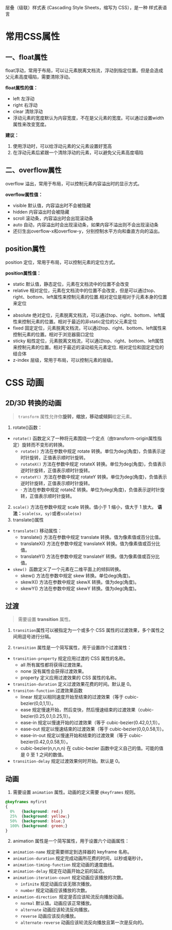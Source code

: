 层叠（级联）样式表 (Cascading Style Sheets，缩写为 CSS），是一种 样式表语言

# 常用CSS属性
## 一、float属性
float浮动，常用于布局，可以让元素脱离文档流，浮动到指定位置。但是会造成父元素高度塌陷，需要清除浮动。

**float属性的值：**


- left 左浮动
- right 右浮动 
- clear 清除浮动 
- 浮动元素的宽度默认为内容宽度，不在是父元素的宽度。可以通过设置width属性来改变宽度。

**建议：**

1. 使用浮动时，可以给浮动元素的父元素设置好宽高
2. 在浮动元素后紧跟一个清除浮动的元素，可以避免父元素高度塌陷
## 二、overflow属性
overflow 溢出，常用于布局，可以控制元素内容溢出时的显示方式。

**overflow属性值：**

- visible 默认值，内容溢出时不会被隐藏
- hidden 内容溢出时会被隐藏
- scroll 滚动条，内容溢出时会出现滚动条
- auto 自动，内容溢出时会出现滚动条，如果内容不溢出则不会出现滚动条
- 还衍生出overflow-x和overflow-y，分别控制水平方向和垂直方向的溢出。

## position属性
position 定位，常用于布局，可以控制元素的定位方式。

**position属性值：**

- static 默认值，静态定位，元素在文档流中的位置不会改变
- relative 相对定位，元素在文档流中的位置不会改变，但是可以通过top、right、bottom、left属性来控制元素的位置.相对定位是相对于元素本身的位置来定位
- 
- absolute 绝对定位，元素脱离文档流，可以通过top、right、bottom、left属性来控制元素的位置。相对于最近的非static定位的父元素定位
- fixed 固定定位，元素脱离文档流，可以通过top、right、bottom、left属性来控制元素的位置。相对于浏览器窗口定位
- sticky 粘性定位，元素脱离文档流，可以通过top、right、bottom、left属性来控制元素的位置。相对于最近的滚动祖先元素定位. 相对定位和固定定位的结合体
- z-index 层级，常用于布局，可以控制元素的层级。

# CSS 动画
## 2D/3D 转换的动画
> `transform` 属性允许你**旋转，缩放，移动或倾斜**给定元素。
1. rotate()函数：
- `rotate()` 函数定义了一种将元素围绕一个定点（由transform-origin属性指定）旋转而不变形的转换。
    - `rotate()` 方法在参数中规定 rotate 转换。单位为deg(角度)，负值表示逆时针旋转，正值表示顺时针旋转。
    - `rotateX()` 方法在参数中规定 rotateX 转换。单位为deg(角度)，负值表示逆时针旋转，正值表示顺时针旋转。
    - `rotateY() `方法在参数中规定 rotateY 转换。单位为deg(角度)，负值表示逆时针旋转，正值表示顺时针旋转。
    - · 方法在参数中规定 rotateZ 转换。单位为deg(角度)，负值表示逆时针旋转，正值表示顺时针旋转。
2. `scale()` 方法在参数中规定 scale 转换。值小于 1 缩小，值大于 1 放大。
**语法：**`scale(sx, sy)`或者`scale(sx)`
3. translate()属性
- `translate()` 移动属性：
    - translate() 方法在参数中规定 translate 转换。值为像素值或百分比值。
    - translateX() 方法在参数中规定 translateX 转换。值为像素值或百分比值。
    - translateY() 方法在参数中规定 translateY 转换。值为像素值或百分比值。
- `skew() `函数定义了一个元素在二维平面上的倾斜转换。
    - skew() 方法在参数中规定 skew 转换。单位deg(角度)。
    - skewX() 方法在参数中规定 skewX 转换。值为deg(角度)。
    - skewY() 方法在参数中规定 skewY 转换。值为deg(角度)。
## 过渡
> 需要设置 **transition** 属性。
1. `transition`属性可以被指定为一个或多个 CSS 属性的过渡效果，多个属性之间用逗号进行分隔。

2. `transition` 属性是一个简写属性，用于设置四个过渡属性：

- `transition-property` 规定应用过渡的 CSS 属性的名称。
    - all 所有属性都将获得过渡效果。
    - none 没有属性会获得过渡效果。
    - property 定义应用过渡效果的 CSS 属性的名称。
- `transition-duration` 定义过渡效果花费的时间。默认是 0。
- `transiton-function` 过渡效果函数
    - linear 规定以相同速度开始至结束的过渡效果（等于 cubic-bezier(0,0,1,1)）。
    - ease 规定慢速开始，然后变快，然后慢速结束的过渡效果（cubic-bezier(0.25,0.1,0.25,1)）。
    - ease-in 规定以慢速开始的过渡效果（等于 cubic-bezier(0.42,0,1,1)）。
    - ease-out 规定以慢速结束的过渡效果（等于 cubic-bezier(0,0,0.58,1)）。
    - ease-in-out 规定以慢速开始和结束的过渡效果（等于 cubic-bezier(0.42,0,0.58,1)）。
    - cubic-bezier(n,n,n,n) 在 cubic-bezier 函数中定义自己的值。可能的值是 0 至 1 之间的数值。
- `transition-delay` 规定过渡效果何时开始。默认是 0。
## 动画
1. 需要设置 `animation` 属性。动画的定义需要 `@keyframes` 规则。
```css
@keyframes myfirst
{
  0%   {background: red;}
  25%  {background: yellow;}
  50%  {background: blue;}
  100% {background: green;}
}
```
2. animation 属性是一个简写属性，用于设置六个动画属性：

- `animation-name` 规定需要绑定到选择器的 keyframe 名称。
- `animation-duration` 规定完成动画所花费的时间，以秒或毫秒计。
- `animation-timing-function` 规定动画的速度曲线。
- `animation-delay` 规定在动画开始之前的延迟。
- `animation-iteration-count` 规定动画应该播放的次数。
    - `infinite` 规定动画应该无限次播放。
    - `number` 规定动画应该播放的次数。
- `animation-direction `规定是否应该轮流反向播放动画。
    - `normal` 默认值。动画应该正常播放。
    - `alternate` 动画应该轮流反向播放。
    - `reverse` 动画应该反向播放。
    - `alternate-reverse` 动画应该轮流反向播放且第一次是反向的。